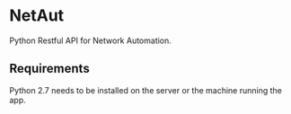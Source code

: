 # NetAut
Python Restful API for Network Automation.  

## Requirements

Python 2.7 needs to be installed on the server or the machine running the app.
